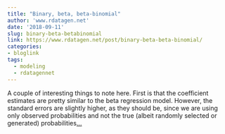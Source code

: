 ```yaml
---
title: "Binary, beta, beta-binomial"
author: 'www.rdatagen.net'
date: '2018-09-11'
slug: binary-beta-betabinomial
link: https://www.rdatagen.net/post/binary-beta-beta-binomial/
categories:
- bloglink
tags:
  - modeling
  - rdatagennet
---
```


A couple of interesting things to note here. First is that the coefficient estimates are pretty similar to the beta regression model. However, the standard errors are slightly higher, as they should be, since we are using only observed probabilities and not the true (albeit randomly selected or generated) probabilities[... <i class="fas fa-external-link-alt"></i>](https://www.rdatagen.net/post/binary-beta-beta-binomial/)

